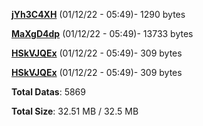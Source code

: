 [**jYh3C4XH**](/data/jYh3C4XH.txt) (01/12/22 - 05:49)- 1290 bytes

[**MaXgD4dp**](/data/MaXgD4dp.txt) (01/12/22 - 05:49)- 13733 bytes

[**HSkVJQEx**](/data/HSkVJQEx.txt) (01/12/22 - 05:49)- 309 bytes

[**HSkVJQEx**](/data/HSkVJQEx.txt) (01/12/22 - 05:49)- 309 bytes

**Total Datas**: 5869

**Total Size**: 32.51 MB / 32.5 MB